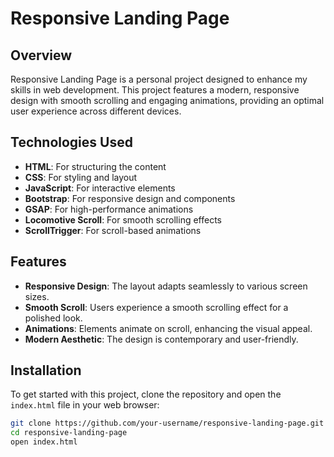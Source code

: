 # Responsive Landing Page

## Overview

Responsive Landing Page is a personal project designed to enhance my skills in web development. This project features a modern, responsive design with smooth scrolling and engaging animations, providing an optimal user experience across different devices.

## Technologies Used

- **HTML**: For structuring the content
- **CSS**: For styling and layout
- **JavaScript**: For interactive elements
- **Bootstrap**: For responsive design and components
- **GSAP**: For high-performance animations
- **Locomotive Scroll**: For smooth scrolling effects
- **ScrollTrigger**: For scroll-based animations

## Features

- **Responsive Design**: The layout adapts seamlessly to various screen sizes.
- **Smooth Scroll**: Users experience a smooth scrolling effect for a polished look.
- **Animations**: Elements animate on scroll, enhancing the visual appeal.
- **Modern Aesthetic**: The design is contemporary and user-friendly.

## Installation

To get started with this project, clone the repository and open the `index.html` file in your web browser:

```bash
git clone https://github.com/your-username/responsive-landing-page.git
cd responsive-landing-page
open index.html
